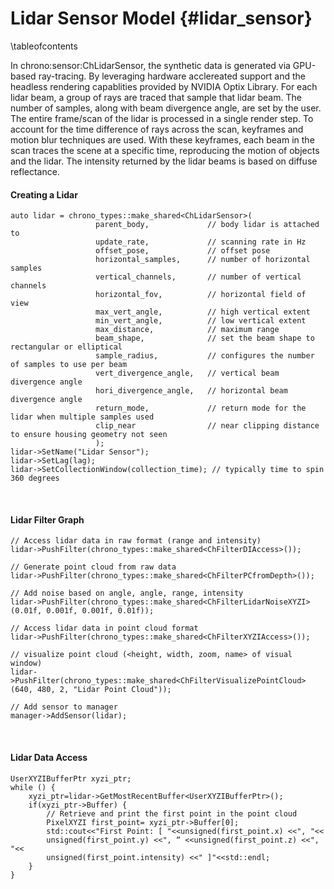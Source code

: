 Lidar Sensor Model {#lidar_sensor}
=================================

\tableofcontents

In chrono:sensor:ChLidarSensor, the synthetic data is generated via GPU-based ray-tracing. By leveraging hardware acclereated support and the headless rendering capablities provided by NVIDIA Optix Library. For each lidar beam, a group of rays are traced that sample that lidar beam. The number of samples, along with beam divergence angle, are set by the user. The entire frame/scan of the lidar is processed in a single render step. To account for the time difference of rays across the scan, keyframes and motion blur techniques are used. With these keyframes, each beam in the scan traces the scene at a specific time, reproducing the motion of objects and the lidar. The intensity returned by the lidar beams is based on diffuse reflectance.

#### Creating a Lidar
~~~{.cpp}
auto lidar = chrono_types::make_shared<ChLidarSensor>(
	               parent_body,             // body lidar is attached to
                   update_rate,             // scanning rate in Hz
                   offset_pose,             // offset pose
                   horizontal_samples,      // number of horizontal samples
                   vertical_channels,       // number of vertical channels
                   horizontal_fov,          // horizontal field of view
                   max_vert_angle,          // high vertical extent
                   min_vert_angle,          // low vertical extent
                   max_distance,            // maximum range
                   beam_shape,              // set the beam shape to rectangular or elliptical
                   sample_radius,           // configures the number of samples to use per beam
                   vert_divergence_angle,   // vertical beam divergence angle
                   hori_divergence_angle,   // horizontal beam divergence angle
                   return_mode,             // return mode for the lidar when multiple samples used
                   clip_near                // near clipping distance to ensure housing geometry not seen
                   );               
lidar->SetName("Lidar Sensor");
lidar->SetLag(lag);
lidar->SetCollectionWindow(collection_time); // typically time to spin 360 degrees
~~~

<br>

#### Lidar Filter Graph
~~~{.cpp}
// Access lidar data in raw format (range and intensity)
lidar->PushFilter(chrono_types::make_shared<ChFilterDIAccess>());

// Generate point cloud from raw data
lidar->PushFilter(chrono_types::make_shared<ChFilterPCfromDepth>());

// Add noise based on angle, angle, range, intensity
lidar->PushFilter(chrono_types::make_shared<ChFilterLidarNoiseXYZI>(0.01f, 0.001f, 0.001f, 0.01f));

// Access lidar data in point cloud format
lidar->PushFilter(chrono_types::make_shared<ChFilterXYZIAccess>());

// visualize point cloud (<height, width, zoom, name> of visual window)
lidar->PushFilter(chrono_types::make_shared<ChFilterVisualizePointCloud>(640, 480, 2, "Lidar Point Cloud"));

// Add sensor to manager
manager->AddSensor(lidar);
~~~

<br>

#### Lidar Data Access
~~~{.cpp}
UserXYZIBufferPtr xyzi_ptr;
while () {
    xyzi_ptr=lidar->GetMostRecentBuffer<UserXYZIBufferPtr>();
    if(xyzi_ptr->Buffer) {
        // Retrieve and print the first point in the point cloud
        PixelXYZI first_point= xyzi_ptr->Buffer[0];
        std::cout<<"First Point: [ "<<unsigned(first_point.x) <<", "<<
        unsigned(first_point.y) <<", “ <<unsigned(first_point.z) <<", "<<
        unsigned(first_point.intensity) <<" ]"<<std::endl;
    }
}
~~~
